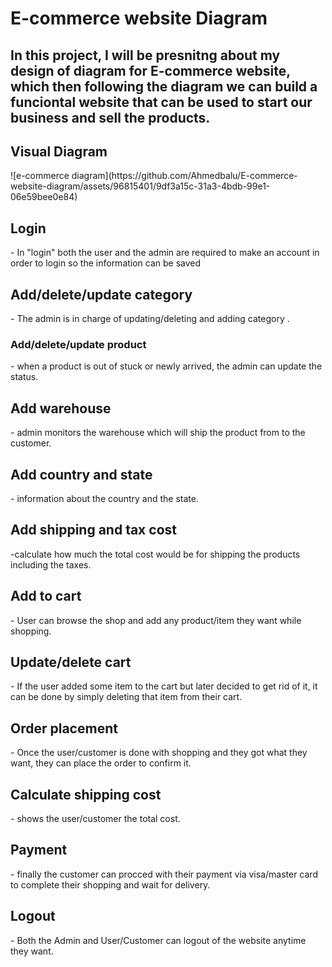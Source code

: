 <h1>E-commerce website Diagram</h1>
<h2>In this project, I will be presnitng about my design of diagram for E-commerce website, which then following the diagram we can build a funciontal website that can be used to start our business and sell the products. </h2>
<h2>Visual Diagram</h2>
![e-commerce diagram](https://github.com/Ahmedbalu/E-commerce-website-diagram/assets/96815401/9df3a15c-31a3-4bdb-99e1-06e59bee0e84)
<h2>Login</h2>
- In "login" both the user and the admin are required to make an account in order to login so the information can be saved
<h2>Add/delete/update category</h2>
- The admin is in charge of updating/deleting and adding category .
<h3>Add/delete/update product</h3>
- when a product is out of stuck or newly arrived, the admin can update the status.
<h2>Add warehouse</h2>
- admin monitors the warehouse which will ship the product from to the customer.
<h2>Add country and state</h2>
- information about the country and the state.
<h2>Add shipping and tax cost</h2>
-calculate how much the total cost would be for shipping the products including the taxes.
<h2>Add to cart</h2>
- User can browse the shop and add any product/item they want while shopping.
<h2>Update/delete cart</h2>
- If the user added some item to the cart but later decided to get rid of it, it can be done by simply deleting that item from their cart.
<h2>Order placement</h2>
- Once the user/customer is done with shopping and they got what they want, they can place the order to confirm it.
<h2>Calculate shipping cost</h2>
- shows the user/customer the total cost.
<h2>Payment</h2>
- finally the customer can procced with their payment via visa/master card to complete their shopping and wait for delivery.
<h2>Logout</h2>
- Both the Admin and User/Customer can logout of the website anytime they want.

